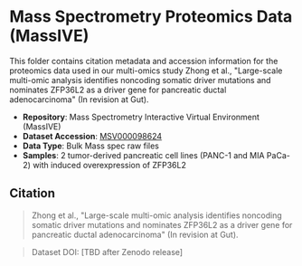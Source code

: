 # Mass Spectrometry Proteomics Data (MassIVE)

This folder contains citation metadata and accession information for the proteomics data used in our multi-omics study Zhong et al., "Large-scale multi-omic analysis identifies noncoding somatic driver mutations and nominates ZFP36L2 as a driver gene for pancreatic ductal adenocarcinoma" (In revision at Gut).

- **Repository**: Mass Spectrometry Interactive Virtual Environment (MassIVE)
- **Dataset Accession**: [MSV000098624](ftp://massive-ftp.ucsd.edu/v10/MSV000098624/)
- **Data Type**: Bulk Mass spec raw files
- **Samples**: 2 tumor-derived pancreatic cell lines (PANC-1 and MIA PaCa-2) with induced overexpression of ZFP36L2

## Citation

> Zhong et al., "Large-scale multi-omic analysis identifies noncoding somatic driver mutations and nominates ZFP36L2 as a driver gene for pancreatic ductal adenocarcinoma" (In revision at Gut).

> Dataset DOI: [TBD after Zenodo release]
